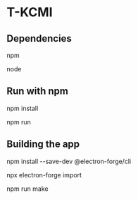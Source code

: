 # T-KCMI

## Dependencies

npm

node

## Run with npm

npm install

npm run

## Building the app

npm install --save-dev @electron-forge/cli

npx electron-forge import

npm run make
